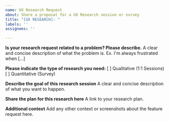 ```yaml
---
name: UX Research Request
about: Share a proposal for a UX Research session or survey
title: "[UX RESEARCH]: "
labels: ''
assignees: ''

---
```


**Is your research request related to a problem? Please describe.**
A clear and concise description of what the problem is. Ex. I'm always frustrated when [...]

**Please indicate the type of research you need:**
[ ] Qualitative (1:1 Sessions)
[ ] Quantitative (Survey)

**Describe the goal of this research session**
A clear and concise description of what you want to happen.

**Share the plan for this research here**
A link to your research plan.

**Additional context**
Add any other context or screenshots about the feature request here.
